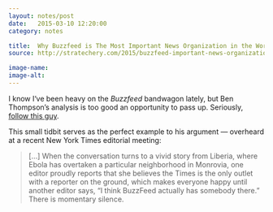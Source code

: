 ```yaml
---
layout: notes/post
date:   2015-03-10 12:20:00
category: notes

title:  Why Buzzfeed is The Most Important News Organization in the World
source: http://stratechery.com/2015/buzzfeed-important-news-organization-world/

image-name:
image-alt:
---
```


I know I‘ve been heavy on the _Buzzfeed_ bandwagon lately, but Ben Thompson’s analysis is too good an opportunity to pass up. Seriously, [follow this guy](https://twitter.com/monkbent).

This small tidbit serves as the perfect example to his argument — overheard at a recent New York Times editorial meeting:

>[...] When the conversation turns to a vivid story from Liberia, where Ebola has overtaken a particular neighborhood in Monrovia, one editor proudly reports that she believes the Times is the only outlet with a reporter on the ground, which makes everyone happy until another editor says, “I think BuzzFeed actually has somebody there.” There is momentary silence.


